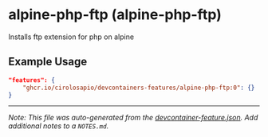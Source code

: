 
# alpine-php-ftp (alpine-php-ftp)

Installs ftp extension for php on alpine

## Example Usage

```json
"features": {
    "ghcr.io/cirolosapio/devcontainers-features/alpine-php-ftp:0": {}
}
```





---

_Note: This file was auto-generated from the [devcontainer-feature.json](https://github.com/cirolosapio/devcontainers-features/blob/main/src/alpine-php-ftp/devcontainer-feature.json).  Add additional notes to a `NOTES.md`._
